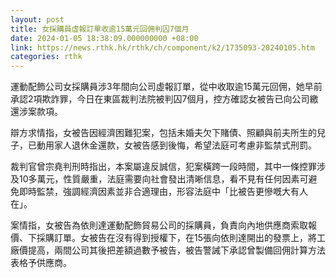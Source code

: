 ```yaml
---
layout: post
title: 女採購員虛報訂單收逾15萬元回佣判囚7個月
date: 2024-01-05 18:38:09.000000000 +08:00
link: https://news.rthk.hk/rthk/ch/component/k2/1735093-20240105.htm
categories: rthk
---
```


運動配飾公司女採購員涉3年間向公司虛報訂單，從中收取逾15萬元回佣，她早前承認2項欺詐罪，今日在東區裁判法院被判囚7個月，控方確認女被告已向公司繳還涉案款項。

辯方求情指，女被告因經濟困難犯案，包括未婚夫欠下賭債、照顧與前夫所生的兒子，已動用家人退休金還款，女被告感到後悔，希望法庭可考慮非監禁式刑罰。

裁判官曾宗堯判刑時指出，本案屬違反誠信，犯案橫跨一段時間，其中一條控罪涉及10多萬元，性質嚴重，法庭需要向社會發出清晰信息，看不見有任何因素可避免即時監禁，強調經濟因素並非合適理由，形容法庭中「比被告更慘嘅大有人在」。

案情指，女被告為依則達運動配飾貿易公司的採購員，負責向內地供應商索取報價、下採購訂單。女被告在沒有得到授權下，在15張向依則達開出的發票上，將工廠價提高，兩間公司其後把差額過數予被告，被告警誡下承認曾製備回佣計算方法表格予供應商。
